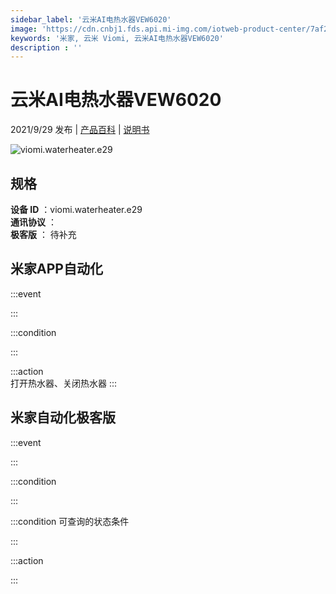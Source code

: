 ```yaml
---
sidebar_label: '云米AI电热水器VEW6020'
image: 'https://cdn.cnbj1.fds.api.mi-img.com/iotweb-product-center/7af225b7b72c6ededdfe4f0bdbbde6a9_1629882810712.png?GalaxyAccessKeyId=AKVGLQWBOVIRQ3XLEW&Expires=9223372036854775807&Signature=hAoKsqrgttIPZBbBleNsJYAxXVw='
keywords: '米家, 云米 Viomi, 云米AI电热水器VEW6020'
description : ''
---
```

# 云米AI电热水器VEW6020

2021/9/29 发布 | [产品百科](https://home.mi.com/webapp/content/baike/product/index.html?model=viomi.waterheater.e29/) | [说明书](https://home.mi.com/views/introduction.html?model=viomi.waterheater.e29&region=cn)

![viomi.waterheater.e29](https://cdn.cnbj1.fds.api.mi-img.com/iotweb-product-center/7af225b7b72c6ededdfe4f0bdbbde6a9_1629882810712.png?GalaxyAccessKeyId=AKVGLQWBOVIRQ3XLEW&Expires=9223372036854775807&Signature=hAoKsqrgttIPZBbBleNsJYAxXVw=)

## 规格  
> 
**设备 ID** ：viomi.waterheater.e29  
**通讯协议** ：  
**极客版**  ： 待补充 


## 米家APP自动化  

:::event  

:::

:::condition  

:::

:::action   
打开热水器、关闭热水器
:::

## 米家自动化极客版  

:::event  

:::

:::condition  

:::

:::condition 可查询的状态条件  

:::

:::action  

:::

        
